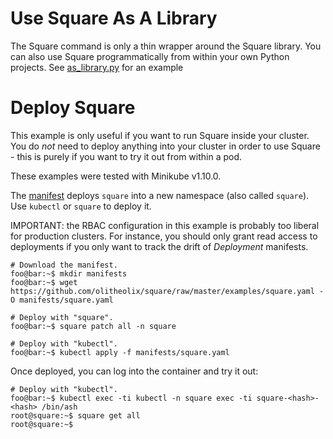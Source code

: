 # Use Square As A Library
The Square command is only a thin wrapper around the Square library. You
can also use Square programmatically from within your own Python projects. See
[as_library.py](as_library.py) for an example

# Deploy Square
This example is only useful if you want to run Square inside your cluster. You
do *not* need to deploy anything into your cluster in order to use Square -
this is purely if you want to try it out from within a pod.

These examples were tested with Minikube v1.10.0.

The [manifest](square-single-namespace.yaml) deploys `square` into a new
namespace (also called `square`). Use `kubectl` or `square` to deploy it.

IMPORTANT: the RBAC configuration in this example is probably too liberal for
production clusters. For instance, you should only grant read access to
deployments if you only want to track the drift of _Deployment_
manifests.


```console
# Download the manifest.
foo@bar:~$ mkdir manifests
foo@bar:~$ wget https://github.com/olitheolix/square/raw/master/examples/square.yaml -O manifests/square.yaml

# Deploy with "square".
foo@bar:~$ square patch all -n square

# Deploy with "kubectl".
foo@bar:~$ kubectl apply -f manifests/square.yaml
```

Once deployed, you can log into the container and try it out:

```console
# Deploy with "kubectl".
foo@bar:~$ kubectl exec -ti kubectl -n square exec -ti square-<hash>-<hash> /bin/ash
root@square:~$ square get all
root@square:~$
```
